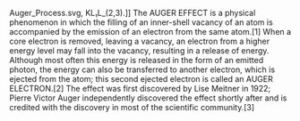 Auger_Process.svg, KL₁L_(2,3).]] The AUGER EFFECT is a physical phenomenon in which the filling of an inner-shell vacancy of an atom is accompanied by the emission of an electron from the same atom.[1] When a core electron is removed, leaving a vacancy, an electron from a higher energy level may fall into the vacancy, resulting in a release of energy. Although most often this energy is released in the form of an emitted photon, the energy can also be transferred to another electron, which is ejected from the atom; this second ejected electron is called an AUGER ELECTRON.[2] The effect was first discovered by Lise Meitner in 1922; Pierre Victor Auger independently discovered the effect shortly after and is credited with the discovery in most of the scientific community.[3]
